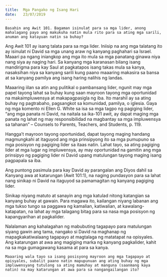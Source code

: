 ```yaml
---
title:  Mga Pangako ng Isang Hari
date:   23/07/2019
---
```


`Basahin ang Awit 101. Bagaman isinulat para sa mga lider, anong mahalagang payo ang makukuha natin mula rito para sa ating mga sarili, anuman ang katayuan natin sa buhay?`

Ang Awit 101 ay isang talata para sa mga lider. Iniisip na ang mga talatang ito ay isinulat ni David sa mga unang araw ng kanyang paghahari sa Israel. Maaari pa ngang iniangkop ang mga ito mula sa mga panatang ginawa niya nang siya ay naging hari. Sa kanyang mga karanasan bilang isang mandirigma para kay Saul at pagkatapos isang takas mula sa kanya, nasaksihan niya sa kanyang sarili kung paano maaaring makasira sa bansa at sa kanyang pamilya ang isang haring nalihis ng landas.

Maaaring iilan sa atin ang pulitikal o pambansang lider, ngunit may mga papel tayong lahat sa buhay kung saan mayroon tayong mga oportunidad na makaimpluwensya at makapagpasigla ng iba. Ito marahil ay sa ating buhay ng pagtrabaho, pagsangkot sa komunidad, pamilya, o iglesia. Gaya ng mga komento ni Ellen G. White sa isa sa mga tagpo ng pagiging lider, “ang mga panata ni David, na naitala sa ika-101 awit, ay dapat maging mga panata ng lahat ng may responsibilidad na magbantay sa mga impluwensya sa tahanan” – Counsels to Parents, Teachers, and Students, p. 119.

Hangga’t mayroon tayong oportunidad, dapat tayong maging handang magmungkahi at itaguyod ang mga prinsipyong ito sa mga pumupuno sa mga posisyon ng pagiging lider sa itaas natin. Lahat tayo, sa ating pagiging lider at mga lugar ng impluwensya, ay may oportunidad na gamitin ang mga prinsipyo ng pagiging lider ni David upang matulungan tayong maging isang pagpapala sa iba.

Ang puntong pasimula para kay David ay parangalan ang Diyos dahil sa Kanyang awa at katarungan (Awit 101:1), na naging pundasyon para sa lahat nang sinikap ni David na itaguyod sa pamamagitan ng kanyang pagiging lider.

Sinikap niyang matuto at sanayin ang mga katulad nitong katangian sa kanyang buhay at gawain. Para magawa ito, kailangan niyang labanan ang mga tukso tungo sa paggawa ng kamalian, katiwalian, at kawalang-katapatan, na lahat ay mga talagang bitag para sa nasa mga posisyon ng kapangyarihan at pagkalider.

Nalalaman ang kahalagahan ng mabubuting tagapayo para matulungan siyang gawin ang tama, nangako si David na maghanap ng mapagkakatiwalaang tagapayo at magtalaga ng matatapat na opisyales. Ang katarungan at awa ang magiging marka ng kanyang pagkalider, kahit na sa mga gumagawang kasama at para sa kanya.

`Maaaring wala tayo sa isang posisyong mayroon ang mga tagapayo at opisyales, subalit paano natin mapupunuan ang ating buhay ng mga impluwensyang tutulong sa ating mamuhay at manguna (saanmang kaya natin) na may katarungan at awa para sa nangangailangan ito?`